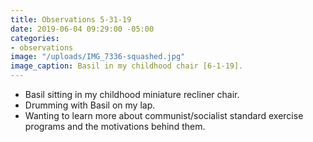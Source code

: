```yaml
---
title: Observations 5-31-19
date: 2019-06-04 09:29:00 -05:00
categories:
- observations
image: "/uploads/IMG_7336-squashed.jpg"
image_caption: Basil in my childhood chair [6-1-19].
---
```


- Basil sitting in my childhood miniature recliner chair.
- Drumming with Basil on my lap.
- Wanting to learn more about communist/socialist standard exercise programs and the motivations behind them.